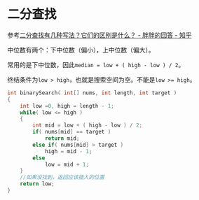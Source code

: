 # 二分查找

参考[二分查找有几种写法？它们的区别是什么？ - 胖胖的回答 - 知乎](https://www.zhihu.com/question/36132386/answer/155438728)

中位数有两个：下中位数（偏小），上中位数（偏大）。

常用的是下中位数，因此`median = low + ( high - low ) / 2`。

终结条件为`low > high`，也就是搜索空间为空。不能是`low >= high`。

```c
int binarySearch( int[] nums, int length, int target )
{
	int low =0, high = length - 1;
	while( low <= high )
	{
		int mid = low + ( high - low ) / 2;
		if( nums[mid] == target )
			return mid;
		else if( nums[mid] > target )
			high = mid - 1;
		else 
			low = mid + 1;
	}
	//如果没找到，返回应该插入的位置
	return low;
}
```
